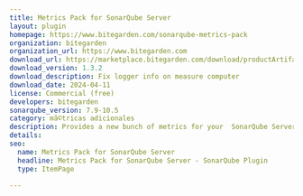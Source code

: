 ```yaml
---
title: Metrics Pack for SonarQube Server
layout: plugin
homepage: https://www.bitegarden.com/sonarqube-metrics-pack
organization: bitegarden
organization_url: https://www.bitegarden.com
download_url: https://marketplace.bitegarden.com/download/productArtifact?productName=bitegarden-sonarqube-metrics-plugin&productVersion=1.3.2&productFileExt=jar&customerEmail=sonarplugins@gmail.com&customerName=sonarqube&customerSurnames=marketplace&customerCompany=bitegarden
download_version: 1.3.2
download_description: Fix logger info on measure computer
download_date: 2024-04-11
license: Commercial (free)
developers: bitegarden
sonarqube_version: 7.9-10.5
category: mã©tricas adicionales
description: Provides a new bunch of metrics for your  SonarQube Server instance
details: 
seo:
  name: Metrics Pack for SonarQube Server
  headline: Metrics Pack for SonarQube Server - SonarQube Plugin
  type: ItemPage

---
```

